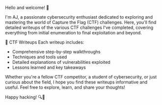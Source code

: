 Hello and welcome! 👋

I'm AJ, a passionate cybersecurity enthusiast dedicated to exploring and mastering the world of Capture the Flag (CTF) challenges. Here, you'll find detailed writeups of the various CTF challenges I've completed, covering everything from initial enumeration to final exploitation and beyond.

📄 CTF Writeups
Each writeup includes:

- Comprehensive step-by-step walkthroughs
- Techniques and tools used
- Detailed explanations of vulnerabilities exploited
- Lessons learned and key takeaways

Whether you're a fellow CTF competitor, a student of cybersecurity, or just curious about the field, I hope you find these writeups informative and useful. Feel free to explore, learn, and share your thoughts!

Happy hacking! 🔍🔐
